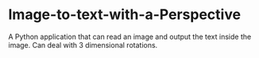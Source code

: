 # Image-to-text-with-a-Perspective

A Python application that can read an image and output the text inside the image. Can deal with 3 dimensional rotations.
